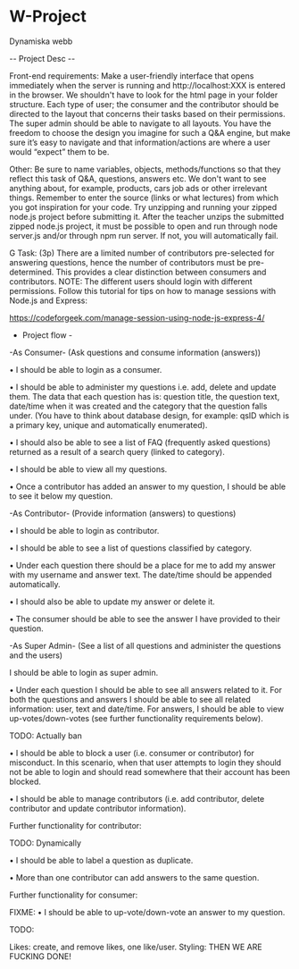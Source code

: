 # W-Project
Dynamiska webb

-- Project Desc --

Front-end requirements:
Make a user-friendly interface that opens immediately when the server is
running and http://localhost:XXX is entered in the browser. We shouldn't have
to look for the html page in your folder structure.
Each type of user; the consumer and the contributor should be directed to the
layout that concerns their tasks based on their permissions. The super admin
should be able to navigate to all layouts.
You have the freedom to choose the design you imagine for such a Q&A
engine, but make sure it’s easy to navigate and that information/actions are
where a user would “expect” them to be.

Other:
Be sure to name variables, objects, methods/functions so that they reflect this
task of Q&A, questions, answers etc. We don't want to see anything about, for
example, products, cars job ads or other irrelevant things.
Remember to enter the source (links or what lectures) from which you got
inspiration for your code.
Try unzipping and running your zipped node.js project before submitting it.
After the teacher unzips the submitted zipped node.js project, it must be
possible to open and run through node server.js and/or through npm run
server. If not, you will automatically fail.

G Task: (3p)
There are a limited number of contributors pre-selected for answering
questions, hence the number of contributors must be pre-determined. This
provides a clear distinction between consumers and contributors.
NOTE: The different users should login with different permissions. Follow this
tutorial for tips on how to manage sessions with Node.js and Express:

https://codeforgeek.com/manage-session-using-node-js-express-4/


- Project flow - 

-As Consumer- (Ask questions and consume information (answers))

<!-- * COMPLETE -->
• I should be able to login as a consumer.

<!-- * COMPLETE -->
• I should be able to administer my questions i.e. add, delete and update them. The data that each question has is: question title, the question text, date/time when it was created and the category that the question falls under.
(You have to think about database design, for example: qsID which is a primary key, unique and automatically enumerated).

<!-- * COMPLETE -->
• I should also be able to see a list of FAQ (frequently asked questions) returned as a result of a search query (linked to category).

<!-- * COMPLETE -->
• I should be able to view all my questions.

<!-- * COMPLETE -->
• Once a contributor has added an answer to my question, I should be able to see it below my question.

-As Contributor- (Provide information (answers) to questions)

<!-- * COMPLETE -->
• I should be able to login as contributor.

<!-- * COMPLETE -->
• I should be able to see a list of questions classified by category.

<!-- * COMPLETE -->
• Under each question there should be a place for me to add my answer with my username and answer text. The date/time should be appended automatically.

<!-- * COMPLETE -->
• I should also be able to update my answer or delete it.

<!-- * COMPLETE -->
• The consumer should be able to see the answer I have provided to their question.

-As Super Admin- (See a list of all questions and administer the questions and the users)

<!-- * COMPLETE -->
I should be able to login as super admin.

<!-- * COMPLETE -->
• Under each question I should be able to see all answers related to it. For both the questions and answers I should be able to see all related information: user, 
text and date/time. For answers, I should be able to view up-votes/down-votes (see further functionality requirements below).

<!-- * COMPLETE --> TODO: Actually ban
• I should be able to block a user (i.e. consumer or contributor) for misconduct. In this scenario, when that user attempts to login they should not be able to login and should read somewhere that their account has been blocked.

<!-- * COMPLETE -->
• I should be able to manage contributors (i.e. add contributor, delete contributor and update contributor information).

Further functionality for contributor:

<!-- * COMPLETE --> TODO: Dynamically
• I should be able to label a question as duplicate.

<!-- * COMPLETE -->
• More than one contributor can add answers to the same question.

Further functionality for consumer:

FIXME:
• I should be able to up-vote/down-vote an answer to my question.

TODO:

Likes: create, and remove likes, one like/user.
Styling: THEN WE ARE FUCKING DONE!
